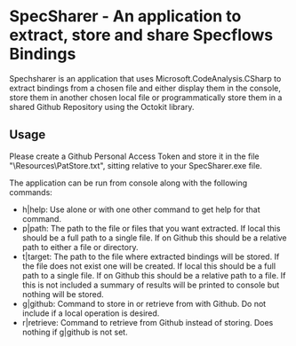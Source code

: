 # SpecSharer - An application to extract, store and share Specflows Bindings

Spechsharer is an application that uses Microsoft.CodeAnalysis.CSharp to extract bindings from a chosen file and either display them in the console, store them in another chosen local file or programmatically store them in a shared Github Repository using the Octokit library.

## Usage

Please create a Github Personal Access Token and store it in the file "\Resources\PatStore.txt", sitting relative to your SpecSharer.exe file.

The application can be run from console along with the following commands:
- h|help: Use alone or with one other command to get help for that command.
- p|path: The path to the file or files that you want extracted. If local this should be a full path to a single file. If on Github this should be a relative path to either a file or directory.
- t|target: The path to the file where extracted bindings will be stored. If the file does not exist one will be created. If local this should be a full path to a single file. If on Github this should be a relative path to a file. If this is not included a summary of results will be printed to console but nothing will be stored.
- g|github: Command to store in or retrieve from with Github. Do not include if a local operation is desired.
- r|retrieve: Command to retrieve from Github instead of storing. Does nothing if g|github is not set.